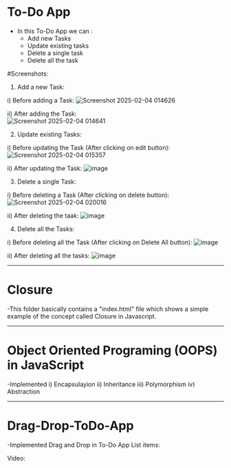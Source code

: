 # To-Do App

- In this To-Do App we can :
  - Add new Tasks
  - Update existing tasks
  - Delete a single task
  - Delete all the task
 
#Screenshots:

1. Add a new Task:

i) Before adding a Task:
	![Screenshot 2025-02-04 014626](https://github.com/user-attachments/assets/493aceda-cc15-4dee-9b63-cb8afad42be7)
 
ii) After adding the Task:	
	![Screenshot 2025-02-04 014641](https://github.com/user-attachments/assets/745239cc-0066-4f3e-bf13-c65db99ed38d)
 
 2. Update existing Tasks:

i) Before updating the Task (After clicking on edit button):
	 ![Screenshot 2025-02-04 015357](https://github.com/user-attachments/assets/af52045f-5e0b-4aed-84da-4f34a2cd9bf1)

ii) After updating the Task:
	![image](https://github.com/user-attachments/assets/45817c1f-34f6-4336-9cdb-2f417d7c966f)

3. Delete a single Task:

i) Before deleting a Task (After clicking on delete button):
	![Screenshot 2025-02-04 020016](https://github.com/user-attachments/assets/e6c15358-c412-48f6-9f88-1bcb8fb16162)

ii) After deleting the taak:
	![image](https://github.com/user-attachments/assets/6b0e0f20-b5d0-4cac-8ea2-61d58464b4ce)

4. Delete all the Tasks:

i) Before deleting all the Task (After clicking on Delete All button):
	![image](https://github.com/user-attachments/assets/a1db2841-0ce0-4f5b-89b1-aea005d3da47)

ii) After deleting all the tasks:
	![image](https://github.com/user-attachments/assets/2821d74e-48c5-483b-bfc4-e54993c6e2f5)



--------------------------------------------------------------------------------------------------------------------------------------------------------------------------------

# Closure

-This folder basically contains a "index.html" file which shows a simple example of the concept called Closure in Javascript.


--------------------------------------------------------------------------------------------------------------------------------------------------------------------------------

# Object Oriented Programing (OOPS) in JavaScript

-Implemented
i) Encapsulayion
ii) Inheritance
iii) Polymorphism
iv) Abstraction

--------------------------------------------------------------------------------------------------------------------------------------------------------------------------------

# Drag-Drop-ToDo-App

-Implemented Drag and Drop in To-Do App List items:

Video:

